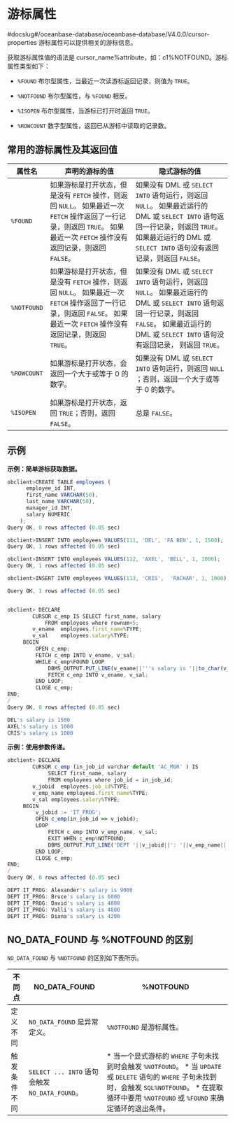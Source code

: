 游标属性 
=========================
#docslug#/oceanbase-database/oceanbase-database/V4.0.0/cursor-properties
游标属性可以提供相关的游标信息。

获取游标属性值的语法是 cursor_name%attribute，如：c1%NOTFOUND。游标属性类型如下：

* `%FOUND` 布尔型属性，当最近一次读游标返回记录，则值为 `TRUE`。

  

* `%NOTFOUND` 布尔型属性，与 `%FOUND` 相反。

  

* `%ISOPEN` 布尔型属性，当游标已打开时返回 `TRUE`。

  

* `%ROWCOUNT` 数字型属性，返回已从游标中读取的记录数。

  




常用的游标属性及其返回值 
---------------------------------



|   **属性名**   |                                                                   **声明的游标的值**                                                                   |                                                                                  **隐式游标的值**                                                                                   |
|-------------|-------------------------------------------------------------------------------------------------------------------------------------------------|-------------------------------------------------------------------------------------------------------------------------------------------------------------------------------|
| `%FOUND`    | 如果游标是打开状态，但是没有 `FETCH` 操作，则返回 `NULL`。 如果最近一次 `FETCH` 操作返回了一行记录，则返回 `TRUE`。 如果最近一次 `FETCH` 操作没有返回记录，则返回 `FALSE`。 | 如果没有 DML 或 `SELECT INTO` 语句运行，则返回 `NULL`。 如果最近运行的  DML 或 `SELECT INTO` 语句返回一行记录，则返回 `TRUE`。 如果最近运行的 DML 或 `SELECT INTO` 语句没有返回记录，则返回 `FALSE`。 |
| `%NOTFOUND` | 如果游标是打开状态，但是没有 `FETCH` 操作，则返回 `NULL`。 如果最近一次 `FETCH` 操作返回了一行记录，则返回 `FALSE`。 如果最近一次 `FETCH` 操作没有返回记录，则返回 `TRUE`。 | 如果没有 DML 或 `SELECT INTO` 语句运行，则返回 `NULL`。 如果最近运行的 DML 或 `SELECT INTO` 语句返回一行记录，则返回 `FALSE`。 如果最近运行的 DML 或 `SELECT INTO` 语句没有返回记录， 则返回 `TRUE`。 |
| `%ROWCOUNT` | 如果游标是打开状态，会返回一个大于或等于 0 的数字。                                                                                                                     | 如果没有 DML 或 `SELECT INTO` 语句运行，则返回 `NULL` ；否则，返回一个大于或等于 0 的数字。                                                                                                                 |
| `%ISOPEN`   | 如果游标是打开状态，返回 `TRUE`；否则，返回 `FALSE`。                                                                                                              | 总是 `FALSE`。                                                                                                                                                                   |



示例 
-----------------------

**示例：简单游标获取数据。** 

```javascript
obclient>CREATE TABLE employees (
      employee_id INT,
      first_name VARCHAR(50),
      last_name VARCHAR(50),
      manager_id INT,
      salary NUMERIC
    );
Query OK, 0 rows affected (0.05 sec)

obclient>INSERT INTO employees VALUES(111, 'DEL', 'FA BEN', 1, 1500);
Query OK, 1 rows affected (0.05 sec)

obclient>INSERT INTO employees VALUES(112, 'AXEL', 'BELL', 1, 1000);
Query OK, 1 rows affected (0.05 sec)

obclient>INSERT INTO employees VALUES(113, 'CRIS',  'RACHAR', 1, 1000);

Query OK, 1 rows affected (0.05 sec)


obclient> DECLARE
        CURSOR c_emp IS SELECT first_name, salary
            FROM employees where rownum<5;
        v_ename  employees.first_name%TYPE;
        v_sal    employees.salary%TYPE;
     BEGIN
         OPEN c_emp;
         FETCH c_emp INTO v_ename, v_sal;
         WHILE c_emp%FOUND LOOP
             DBMS_OUTPUT.PUT_LINE(v_ename||'''s salary is '||to_char(v_sal) );
             FETCH c_emp INTO v_ename, v_sal;
         END LOOP;
         CLOSE c_emp;
END;
/
Query OK, 0 rows affected (0.05 sec)

DEL's salary is 1500
AXEL's salary is 1000
CRIS's salary is 1000
```



**示例：使用参数传递。** 

```javascript
obclient> DECLARE
        CURSOR c_emp (in_job_id varchar default 'AC_MGR' ) IS
             SELECT first_name, salary
             FROM employees where job_id = in_job_id;
        v_jobid  employees.job_id%TYPE;
        v_emp_name employees.first_name%TYPE;
        v_sal employees.salary%TYPE;
     BEGIN
         v_jobid := 'IT_PROG';
         OPEN c_emp(in_job_id => v_jobid);
         LOOP
             FETCH c_emp INTO v_emp_name, v_sal;
             EXIT WHEN c_emp%NOTFOUND;
             DBMS_OUTPUT.PUT_LINE('DEPT '||v_jobid||': '||v_emp_name||'''s salary is '||to_char(v_sal) );
         END LOOP;
         CLOSE c_emp;
END;
/
Query OK, 0 rows affected (0.05 sec)

DEPT IT_PROG: Alexander's salary is 9000
DEPT IT_PROG: Bruce's salary is 6000
DEPT IT_PROG: David's salary is 4800
DEPT IT_PROG: Valli's salary is 4800
DEPT IT_PROG: Diana's salary is 4200
```



NO_DATA_FOUND 与 %NOTFOUND 的区别 
--------------------------------------------------

`NO_DATA_FOUND` 与 `%NOTFOUND` 的区别如下表所示。


| **不同点** |            **NO_DATA_FOUND**             |                                                                                                                                   **%NOTFOUND**                                                                                                                                   |
|---------|------------------------------------------|-----------------------------------------------------------------------------------------------------------------------------------------------------------------------------------------------------------------------------------------------------------------------------------|
| 定义不同    | `NO_DATA_FOUND` 是异常定义。                   | `%NOTFOUND` 是游标属性。                                                                                                                                                                                                                                                                |
| 触发条件不同  | `SELECT ... INTO` 语句会触发 `NO_DATA_FOUND`。 | * 当一个显式游标的 `WHERE` 子句未找到时会触发 `%NOTFOUND`。   * 当 `UPDATE` 或 `DELETE` 语句的 `WHERE` 子句未找到时，会触发 `SQL%NOTFOUND`。   * 在提取循环中要用 `%NOTFOUND` 或 `%FOUND` 来确定循环的退出条件。    |



